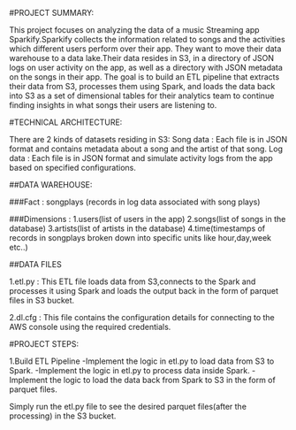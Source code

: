 #PROJECT SUMMARY:

This project focuses on analyzing the data of a music Streaming app Sparkify.Sparkify collects the information related to songs and the activities which different users perform over their app. They want to move their data warehouse to a data lake.Their data resides in S3, in a directory of JSON logs on user activity on the app, as well as a directory with JSON metadata on the songs in their app.
The goal is to  build an ETL pipeline that extracts their data from S3, processes them using Spark, and loads the data back into S3 as a set of dimensional tables for their analytics team to continue finding insights in what songs their users are listening to.

#TECHNICAL ARCHITECTURE:

There are 2 kinds of datasets residing in S3:
Song data : Each file is in JSON format and contains metadata about a song and the artist of that song.
Log data  : Each file is in JSON format and simulate activity logs from the app based on specified configurations.

##DATA WAREHOUSE:                                              

###Fact :
songplays (records in log data associated with song plays)

###Dimensions :
1.users(list of users in the app)
2.songs(list of songs in the database)
3.artists(list of artists in the database)
4.time(timestamps of records in songplays broken down into specific units like hour,day,week etc..)

##DATA FILES
    
1.etl.py : 
This ETL file loads data from S3,connects to the Spark and processes it using Spark and loads the output back in the form of parquet files in S3 bucket.

2.dl.cfg :
This file contains the configuration details for connecting to the AWS console using the required credentials.

#PROJECT STEPS:

1.Build ETL Pipeline
-Implement the logic in etl.py to load data from S3 to Spark.
-Implement the logic in etl.py to process data inside Spark.
-Implement the logic to load the data back from Spark to S3 in the form of parquet files.


Simply run the etl.py file to see the desired parquet files(after the processing) in the S3 bucket.